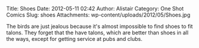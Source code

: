 Title: Shoes
Date: 2012-05-11 02:42
Author: Alistair
Category: One Shot Comics
Slug: shoes
Attachments: wp-content/uploads/2012/05/Shoes.jpg

The birds are just jealous because it's almost impossible to find shoes
to fit talons. They forget that the have talons, which are better than
shoes in all the ways, except for getting service at pubs and clubs.
